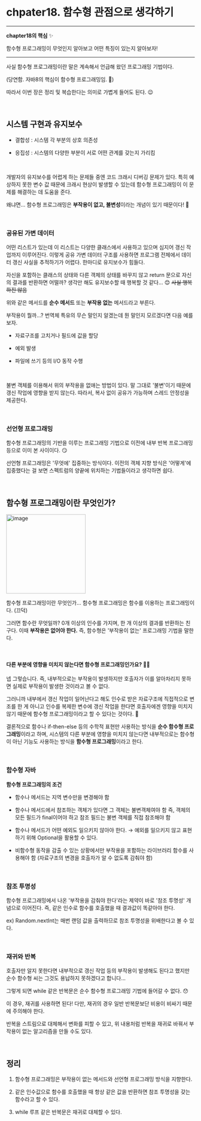 # chpater18. 함수형 관점으로 생각하기

---

**chapter18의 핵심** ✨

함수형 프로그래밍이 무엇인지 알아보고 어떤 특징이 있는지 알아보자!

---

사실 함수형 프로그래밍이란 말은 계속해서 언급해 왔던 프로그래밍 기법이다.

(당연함. 자바8의 핵심이 함수형 프로그래밍임. 🤭)

따라서 이번 장은 정리 및 복습한다는 의미로 가볍게 들어도 된다. 😉

<br>

## 시스템 구현과 유지보수

+ 결합성 : 시스템 각 부분의 상호 의존성

+ 응집성 : 시스템의 다양한 부분이 서로 어떤 관계를 갖는지 가리킴

<br>

개발자의 유지보수를 어렵게 하는 문제들 중엔 코드 크래시 디버깅 문제가 있다. 특히 예상하지 못한 변수 값 때문에 크래시 현상이 발생할 수 있는데 함수형 프로그래밍이 이 문제를 해결하는 데 도움을 준다. 

왜냐면... 함수형 프로그래밍은 **부작용이 없고, 불변성**이라는 개념이 있기 때문이다! 🙌

<br>

### 공유된 가변 데이터

어떤 리스트가 있는데 이 리스트는 다양한 클래스에서 사용하고 있으며 심지어 갱신 작업까지 이루어진다. 이렇게 공유 가변 데이터 구조를 사용하면 프로그램 전체에서 데이터 갱신 사실을 추적하기가 어렵다. 한마디로 유지보수가 힘들다.

자신을 포함하는 클래스의 상태와 다른 객체의 상태를 바꾸지 않고 return 문으로 자신의 결과를 반환하면 어떨까? 생각만 해도 유지보수할 때 행복할 것 같다... 😊 ~~사실 행복하진 않음~~

위와 같은 메서드를 **순수 메서드** 또는 **부작용 없는** 메서드라고 부른다.

부작용이 뭘까...? 번역체 특유의 무슨 말인지 알겠는데 뭔 말인지 모르겠다면 다음 예를 보자.

+ 자료구조를 고치거나 필드에 값을 할당

+ 예외 발생

+ 파일에 쓰기 등의 I/O 동작 수행

<br>

불변 객체를 이용해서 위의 부작용을 없애는 방법이 있다. 말 그대로 '불변'이기 때문에 갱신 작업에 영향을 받지 않는다. 따라서, 복사 없이 공유가 가능하며 스레드 안정성을 제공한다.

<br>

### 선언형 프로그래밍

함수형 프로그래밍의 기반을 이루는 프로그래밍 기법으로 이전에 내부 반복 프로그래밍 등으로 이미 본 사이이다. 😏

선언형 프로그래밍은 '무엇에' 집중하는 방식이다. 이전의 객체 지향 방식은 '어떻게'에 집중했다는 걸 보면 스펙트럼의 양끝에 위치하는 기법들이라고 생각하면 쉽다.

<br>

## 함수형 프로그래밍이란 무엇인가?

<img src="https://user-images.githubusercontent.com/62419307/212107948-7f3228f2-40df-4f24-992c-606431eca491.png" title="" alt="image" width="212">

함수형 프로그래밍이란 무엇인가... 함수형 프로그래밍은 함수를 이용하는 프로그래밍이다. (끄덕) 

그러면 함수란 무엇일까? 0개 이상의 인수를 가지며, 한 개 이상의 결과를 반환하는 친구다. 이때 **부작용은 없어야 한다.** 즉, 함수형은 '부작용이 없는' 프로그래밍 기법을 말한다.

<br>

#### 다른 부분에 영향을 미치지 않는다면 함수형 프로그래밍인가요? 🙋‍♀️

넵 그렇습니다. 즉, 내부적으로는 부작용이 발생하지만 호출자가 이를 알아차리지 못하면 실제로 부작용이 발생한 것이라고 볼 수 없다. 

그러니까 내부에서 갱신 작업이 일어난다고 해도 인수로 받은 자료구조에 직접적으로 변조를 한 게 아니고 인수를 복제한 변수에 갱신 작업을 한다면 호출자에겐 영향을 미치지 않기 때문에 함수형 프로그래밍이라고 할 수 있다는 것이다. 🤯

결론적으로 함수나 if-then-else 등의 수학적 표현만 사용하는 방식을 **순수 함수형 프로그래밍**이라고 하며, 시스템의 다른 부분에 영향을 미치지 않는다면 내부적으로는 함수형이 아닌 기능도 사용하는 방식을 **함수형 프로그래밍**이라고 한다.

<br>

### 함수형 자바

**함수형 프로그래밍의 조건**

+ 함수나 메서드는 지역 변수만을 변경해야 함

+ 함수나 메서드에서 참조하는 객체가 있다면 그 객체는 불변객체여야 함
  즉, 객체의 모든 필드가 final이어야 하고 참조 필드는 불변 객체를 직접 참조해야 함

+ 함수나 메서드가 어떤 예외도 일으키지 않아야 한다.
  → 예외를 일으키지 않고 표현하기 위해 Optional을 활용할 수 있다.

+ 비함수형 동작을 감출 수 있는 상황에서만 부작용을 포함하는 라이브러리 함수를 사용해야 함 (자료구조의 변경을 호출자가 알 수 없도록 감춰야 함)
  
  <br>

### 참조 투명성

함수형 프로그래밍에서 나온 '부작용을 감춰야 한다'라는 제약이 바로 '참조 투명성' 개념으로 이어진다. 즉, 같은 인수로 함수를 호출했을 때 결과값이 똑같아야 한다.

ex) Random.nextInt는 매번 랜덤 값을 출력하므로 참조 투명성을 위배한다고 볼 수 있다.

<br>

### 재귀와 반복

호출자만 알지 못한다면 내부적으로 갱신 작업 등의 부작용이 발생해도 된다고 했지만 순수 함수형 씨는 그것도 용납하지 못하겠다고 합니다...

그렇게 되면 while 같은 반복문은 순수 함수형 프로그래밍 기법에 들어갈 수 없다. 😯

이 경우, 재귀를 사용하면 된다! 다만, 재귀의 경우 일반 반복문보단 비용이 비싸기 때문에 주의해야 한다.

반복을 스트림으로 대체해서 변화를 피할 수 있고, 위 내용처럼 반복을 재귀로 바꿔서 부작용이 없는 알고리즘을 만들 수도 있다.

<br>

## 정리

1. 함수형 프로그래밍은 부작용이 없는 메서드와 선언형 프로그래밍 방식을 지향한다.

2. 같은 인수값으로 함수를 호출했을 때 항상 같은 값을 반환하면 참조 투명성을 갖는 함수라고 할 수 있다.

3. while 루프 같은 반복문은 재귀로 대체할 수 있다.
